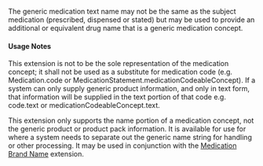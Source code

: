 The generic medication text name may not be the same as the subject medication (prescribed, dispensed or stated) but may be used to provide an additional or equivalent drug name that is a generic medication concept.


#### Usage Notes
This extension is not to be the sole representation of the medication concept; it shall not be used as a substitute for medication code (e.g. Medication.code or MedicationStatement.medicationCodeableConcept). If a system can only supply generic product information, and only in text form, that information will be supplied in the text portion of that code e.g. code.text or medicationCodeableConcept.text.

This extension only supports the name portion of a medication concept, not the generic product or product pack information. It is available for use for where a system needs to separate out the generic name string for handling or other processing. It may be used in conjunction with the [Medication Brand Name](StructureDefinition-medication-brand-name.html) extension.
